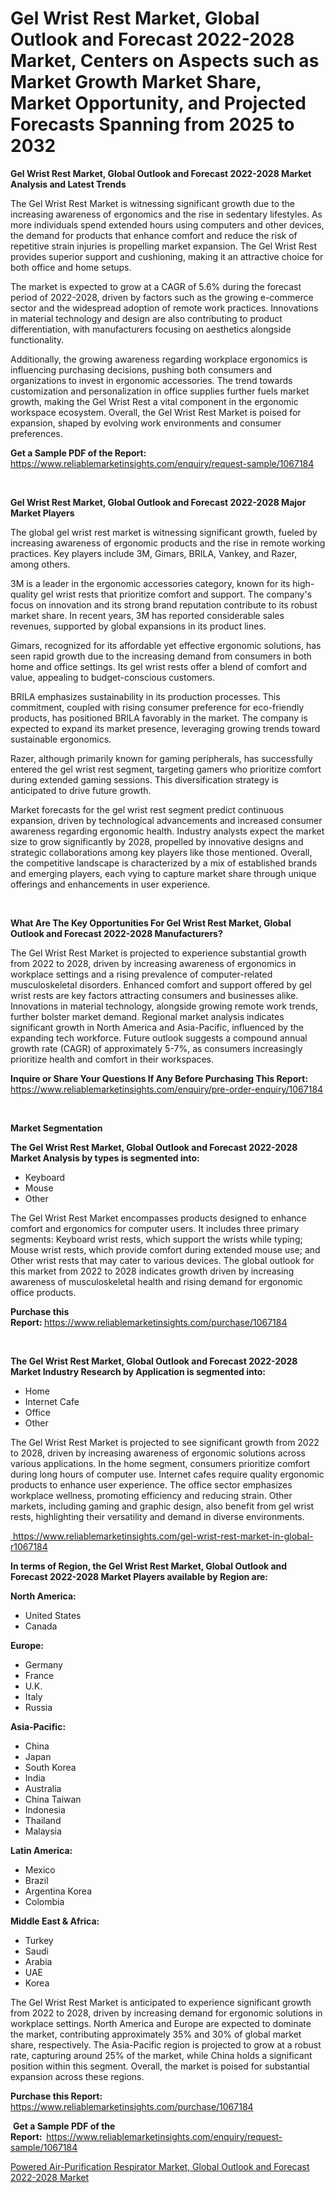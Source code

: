 <p><h1>Gel Wrist Rest Market, Global Outlook and Forecast 2022-2028 Market, Centers on Aspects such as Market Growth Market Share, Market Opportunity, and Projected Forecasts Spanning from 2025 to 2032</h1></p><p><strong>Gel Wrist Rest Market, Global Outlook and Forecast 2022-2028 Market Analysis and Latest Trends</strong></p>
<p><p>The Gel Wrist Rest Market is witnessing significant growth due to the increasing awareness of ergonomics and the rise in sedentary lifestyles. As more individuals spend extended hours using computers and other devices, the demand for products that enhance comfort and reduce the risk of repetitive strain injuries is propelling market expansion. The Gel Wrist Rest provides superior support and cushioning, making it an attractive choice for both office and home setups.</p><p>The market is expected to grow at a CAGR of 5.6% during the forecast period of 2022-2028, driven by factors such as the growing e-commerce sector and the widespread adoption of remote work practices. Innovations in material technology and design are also contributing to product differentiation, with manufacturers focusing on aesthetics alongside functionality.</p><p>Additionally, the growing awareness regarding workplace ergonomics is influencing purchasing decisions, pushing both consumers and organizations to invest in ergonomic accessories. The trend towards customization and personalization in office supplies further fuels market growth, making the Gel Wrist Rest a vital component in the ergonomic workspace ecosystem. Overall, the Gel Wrist Rest Market is poised for expansion, shaped by evolving work environments and consumer preferences.</p></p>
<p><strong>Get a Sample PDF of the Report:&nbsp;</strong> <a href="https://www.reliablemarketinsights.com/enquiry/request-sample/1067184?utm_campaign=2177&utm_medium=2&utm_source=Github&utm_content=ia&utm_term=21032025&utm_id=gel-wrist-rest-market-global-outlook-and-forecast-2022-2028">https://www.reliablemarketinsights.com/enquiry/request-sample/1067184</a></p>
<p>&nbsp;</p>
<p><strong>Gel Wrist Rest Market, Global Outlook and Forecast 2022-2028 Major Market Players</strong></p>
<p><p>The global gel wrist rest market is witnessing significant growth, fueled by increasing awareness of ergonomic products and the rise in remote working practices. Key players include 3M, Gimars, BRILA, Vankey, and Razer, among others. </p><p>3M is a leader in the ergonomic accessories category, known for its high-quality gel wrist rests that prioritize comfort and support. The company's focus on innovation and its strong brand reputation contribute to its robust market share. In recent years, 3M has reported considerable sales revenues, supported by global expansions in its product lines.</p><p>Gimars, recognized for its affordable yet effective ergonomic solutions, has seen rapid growth due to the increasing demand from consumers in both home and office settings. Its gel wrist rests offer a blend of comfort and value, appealing to budget-conscious customers. </p><p>BRILA emphasizes sustainability in its production processes. This commitment, coupled with rising consumer preference for eco-friendly products, has positioned BRILA favorably in the market. The company is expected to expand its market presence, leveraging growing trends toward sustainable ergonomics.</p><p>Razer, although primarily known for gaming peripherals, has successfully entered the gel wrist rest segment, targeting gamers who prioritize comfort during extended gaming sessions. This diversification strategy is anticipated to drive future growth.</p><p>Market forecasts for the gel wrist rest segment predict continuous expansion, driven by technological advancements and increased consumer awareness regarding ergonomic health. Industry analysts expect the market size to grow significantly by 2028, propelled by innovative designs and strategic collaborations among key players like those mentioned. Overall, the competitive landscape is characterized by a mix of established brands and emerging players, each vying to capture market share through unique offerings and enhancements in user experience.</p></p>
<p>&nbsp;</p>
<p><strong>What Are The Key Opportunities For Gel Wrist Rest Market, Global Outlook and Forecast 2022-2028 Manufacturers?</strong></p>
<p><p>The Gel Wrist Rest Market is projected to experience substantial growth from 2022 to 2028, driven by increasing awareness of ergonomics in workplace settings and a rising prevalence of computer-related musculoskeletal disorders. Enhanced comfort and support offered by gel wrist rests are key factors attracting consumers and businesses alike. Innovations in material technology, alongside growing remote work trends, further bolster market demand. Regional market analysis indicates significant growth in North America and Asia-Pacific, influenced by the expanding tech workforce. Future outlook suggests a compound annual growth rate (CAGR) of approximately 5-7%, as consumers increasingly prioritize health and comfort in their workspaces.</p></p>
<p><strong>Inquire or Share Your Questions If Any Before Purchasing This Report:</strong> <a href="https://www.reliablemarketinsights.com/enquiry/pre-order-enquiry/1067184?utm_campaign=2177&utm_medium=2&utm_source=Github&utm_content=ia&utm_term=21032025&utm_id=gel-wrist-rest-market-global-outlook-and-forecast-2022-2028">https://www.reliablemarketinsights.com/enquiry/pre-order-enquiry/1067184</a></p>
<p>&nbsp;</p>
<p><strong>Market Segmentation</strong></p>
<p><strong>The Gel Wrist Rest Market, Global Outlook and Forecast 2022-2028 Market Analysis by types is segmented into:</strong></p>
<p><ul><li>Keyboard</li><li>Mouse</li><li>Other</li></ul></p>
<p><p>The Gel Wrist Rest Market encompasses products designed to enhance comfort and ergonomics for computer users. It includes three primary segments: Keyboard wrist rests, which support the wrists while typing; Mouse wrist rests, which provide comfort during extended mouse use; and Other wrist rests that may cater to various devices. The global outlook for this market from 2022 to 2028 indicates growth driven by increasing awareness of musculoskeletal health and rising demand for ergonomic office products.</p></p>
<p><strong>Purchase this Report:&nbsp;</strong><a href="https://www.reliablemarketinsights.com/purchase/1067184?utm_campaign=2177&utm_medium=2&utm_source=Github&utm_content=ia&utm_term=21032025&utm_id=gel-wrist-rest-market-global-outlook-and-forecast-2022-2028">https://www.reliablemarketinsights.com/purchase/1067184</a></p>
<p>&nbsp;</p>
<p><strong>The Gel Wrist Rest Market, Global Outlook and Forecast 2022-2028 Market Industry Research by Application is segmented into:</strong></p>
<p><ul><li>Home</li><li>Internet Cafe</li><li>Office</li><li>Other</li></ul></p>
<p><p>The Gel Wrist Rest Market is projected to see significant growth from 2022 to 2028, driven by increasing awareness of ergonomic solutions across various applications. In the home segment, consumers prioritize comfort during long hours of computer use. Internet cafes require quality ergonomic products to enhance user experience. The office sector emphasizes workplace wellness, promoting efficiency and reducing strain. Other markets, including gaming and graphic design, also benefit from gel wrist rests, highlighting their versatility and demand in diverse environments.</p></p>
<p><a href="https://www.reliablemarketinsights.com/gel-wrist-rest-market-in-global-r1067184?utm_campaign=2177&utm_medium=2&utm_source=Github&utm_content=ia&utm_term=21032025&utm_id=gel-wrist-rest-market-global-outlook-and-forecast-2022-2028">&nbsp;https://www.reliablemarketinsights.com/gel-wrist-rest-market-in-global-r1067184</a></p>
<p><strong>In terms of Region, the Gel Wrist Rest Market, Global Outlook and Forecast 2022-2028 Market Players available by Region are:</strong></p>
<p>
    <p> <strong> North America: </strong>
        <ul>
            <li>United States</li>
            <li>Canada</li>
        </ul>
        </p> 
    <p> <strong> Europe: </strong>
        <ul>
            <li>Germany</li>
            <li>France</li>
            <li>U.K.</li>
            <li>Italy</li>
            <li>Russia</li>
        </ul>
        </p> 
    <p> <strong> Asia-Pacific: </strong>
        <ul>
            <li>China</li>
            <li>Japan</li>
            <li>South Korea</li>
            <li>India</li>
            <li>Australia</li>
            <li>China Taiwan</li>
            <li>Indonesia</li>
            <li>Thailand</li>
            <li>Malaysia</li>
        </ul>
        </p> 
    <p> <strong> Latin America: </strong>
        <ul>
            <li>Mexico</li>
            <li>Brazil</li>
            <li>Argentina Korea</li>
            <li>Colombia</li>
        </ul>
        </p> 
    <p> <strong> Middle East & Africa: </strong>
        <ul>
            <li>Turkey</li>
            <li>Saudi</li>
            <li>Arabia</li>
            <li>UAE</li>
            <li>Korea</li>
        </ul>
    </p>
    </p>
<p><p>The Gel Wrist Rest Market is anticipated to experience significant growth from 2022 to 2028, driven by increasing demand for ergonomic solutions in workplace settings. North America and Europe are expected to dominate the market, contributing approximately 35% and 30% of global market share, respectively. The Asia-Pacific region is projected to grow at a robust rate, capturing around 25% of the market, while China holds a significant position within this segment. Overall, the market is poised for substantial expansion across these regions.</p></p>
<p><strong>Purchase this Report: </strong><a href="https://www.reliablemarketinsights.com/purchase/1067184?utm_campaign=2177&utm_medium=2&utm_source=Github&utm_content=ia&utm_term=21032025&utm_id=gel-wrist-rest-market-global-outlook-and-forecast-2022-2028">https://www.reliablemarketinsights.com/purchase/1067184</a></p>
<p>&nbsp;<strong>Get a Sample PDF of the Report:&nbsp;&nbsp;</strong><a href="https://www.reliablemarketinsights.com/enquiry/request-sample/1067184?utm_campaign=2177&utm_medium=2&utm_source=Github&utm_content=ia&utm_term=21032025&utm_id=gel-wrist-rest-market-global-outlook-and-forecast-2022-2028">https://www.reliablemarketinsights.com/enquiry/request-sample/1067184</a></p>
<p><strong></strong></p>
<p><p><a href="https://github.com/SamiaChowdhury801/Market-Research-Report-List-2/blob/main/powered-air-purification-respirator-market-global-outlook-and-forecast-2022-2028-market.md?utm_campaign=2177&utm_medium=2&utm_source=Github&utm_content=ia&utm_term=21032025&utm_id=gel-wrist-rest-market-global-outlook-and-forecast-2022-2028">Powered Air-Purification Respirator Market, Global Outlook and Forecast 2022-2028 Market</a></p></p>